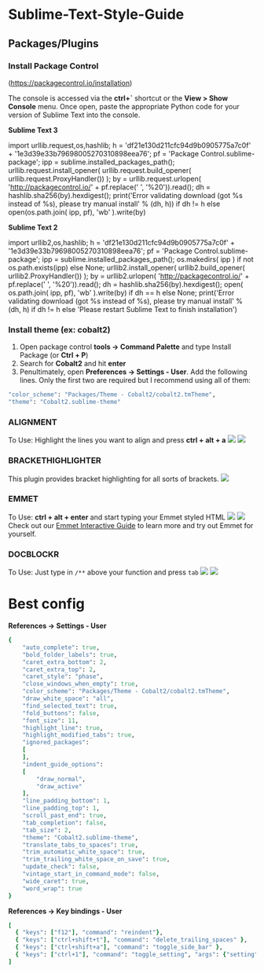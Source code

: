# Sublime-Text-Style-Guide
## Packages/Plugins
### Install Package Control
(https://packagecontrol.io/installation)

The console is accessed via the **ctrl+`** shortcut or the **View > Show Console** menu. 
Once open, paste the appropriate Python code for your version of Sublime Text into the console. 

**Sublime Text 3**
>
import urllib.request,os,hashlib; h = 'df21e130d211cfc94d9b0905775a7c0f' + '1e3d39e33b79698005270310898eea76'; pf = 'Package Control.sublime-package'; ipp = sublime.installed_packages_path(); urllib.request.install_opener( urllib.request.build_opener( urllib.request.ProxyHandler()) ); by = urllib.request.urlopen( 'http://packagecontrol.io/' + pf.replace(' ', '%20')).read(); dh = hashlib.sha256(by).hexdigest(); print('Error validating download (got %s instead of %s), please try manual install' % (dh, h)) if dh != h else open(os.path.join( ipp, pf), 'wb' ).write(by) 

**Sublime Text 2**
>
import urllib2,os,hashlib; h = 'df21e130d211cfc94d9b0905775a7c0f' + '1e3d39e33b79698005270310898eea76'; pf = 'Package Control.sublime-package'; ipp = sublime.installed_packages_path(); os.makedirs( ipp ) if not os.path.exists(ipp) else None; urllib2.install_opener( urllib2.build_opener( urllib2.ProxyHandler()) ); by = urllib2.urlopen( 'http://packagecontrol.io/' + pf.replace(' ', '%20')).read(); dh = hashlib.sha256(by).hexdigest(); open( os.path.join( ipp, pf), 'wb' ).write(by) if dh == h else None; print('Error validating download (got %s instead of %s), please try manual install' % (dh, h) if dh != h else 'Please restart Sublime Text to finish installation') 

### Install theme (ex: cobalt2)
1. Open package control **tools → Command Palette** and type Install Package (or **Ctrl + P**)
2. Search for **Cobalt2** and hit **enter**
3. Penultimately, open **Preferences → Settings - User**. Add the following lines. Only the first two are required but I recommend using all of them: 
```ruby
"color_scheme": "Packages/Theme - Cobalt2/cobalt2.tmTheme",
"theme": "Cobalt2.sublime-theme"
```
### ALIGNMENT
To Use: Highlight the lines you want to align and press **ctrl + alt + a**
![](https://cask.scotch.io/2013/12/alignment-before.png)
![](https://cask.scotch.io/2013/12/alignment-after.png)

### BRACKETHIGHLIGHTER
This plugin provides bracket highlighting for all sorts of brackets.
![](https://cask.scotch.io/2013/12/brackethighlighter.png)

### EMMET
To Use: **ctrl + alt + enter** and start typing your Emmet styled HTML
![](https://cask.scotch.io/2013/12/sublime-emmet-start.png)
![](https://cask.scotch.io/2013/12/sublime-emmet-finish.png)
Check out our [Emmet Interactive Guide](https://scotch.io/bar-talk/write-html-crazy-fast-with-emmet-an-interactive-guide) to learn more and try out Emmet for yourself.

### DOCBLOCKR
To Use: Just type in `/**` above your function and press `tab`
![](https://cask.scotch.io/2013/12/sublime-docblockr-example-start.png)
![](https://cask.scotch.io/2013/12/sublime-docblockr-example-finish.png)

# Best config
**References -> Settings - User**
```ruby
{
	"auto_complete": true,
	"bold_folder_labels": true,
	"caret_extra_bottom": 2,
	"caret_extra_top": 2,
	"caret_style": "phase",
	"close_windows_when_empty": true,
	"color_scheme": "Packages/Theme - Cobalt2/cobalt2.tmTheme",
	"draw_white_space": "all",
	"find_selected_text": true,
	"fold_buttons": false,
	"font_size": 11,
	"highlight_line": true,
	"highlight_modified_tabs": true,
	"ignored_packages":
	[
	],
	"indent_guide_options":
	[
		"draw_normal",
		"draw_active"
	],
	"line_padding_bottom": 1,
	"line_padding_top": 1,
	"scroll_past_end": true,
	"tab_completion": false,
	"tab_size": 2,
	"theme": "Cobalt2.sublime-theme",
	"translate_tabs_to_spaces": true,
	"trim_automatic_white_space": true,
	"trim_trailing_white_space_on_save": true,
	"update_check": false,
	"vintage_start_in_command_mode": false,
	"wide_caret": true,
	"word_wrap": true
}

```
**References -> Key bindings - User**
```ruby
[
  { "keys": ["f12"], "command": "reindent"},
  { "keys": ["ctrl+shift+t"], "command": "delete_trailing_spaces" },
  { "keys": ["ctrl+shift+a"], "command": "toggle_side_bar" },
  { "keys": ["ctrl+1"], "command": "toggle_setting", "args": {"setting": "gutter"} }
]
```
